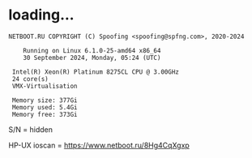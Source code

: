 # loading...
```
NETBOOT.RU COPYRIGHT (C) Spoofing <spoofing@spfng.com>, 2020-2024

	Running on Linux 6.1.0-25-amd64 x86_64
	30 September 2024, Monday, 05:24 (UTC)

 Intel(R) Xeon(R) Platinum 8275CL CPU @ 3.00GHz
 24 core(s)
 VMX-Virtualisation

 Memory size: 377Gi
 Memory used: 5.4Gi
 Memory free: 373Gi
```
S/N = hidden

HP-UX ioscan = https://www.netboot.ru/8Hg4CqXgxp

